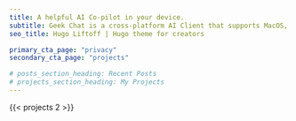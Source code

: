 ```yaml
---
title: A helpful AI Co-pilot in your device.
subtitle: Geek Chat is a cross-platform AI Client that supports MacOS, Windows, iPhone, iPad, Android Phone and Android Tablet.
seo_title: Hugo Liftoff | Hugo theme for creators

primary_cta_page: "privacy"
secondary_cta_page: "projects"

# posts_section_heading: Recent Posts
# projects_section_heading: My Projects
---
```

<!-- {{< recent-posts 5 >}} -->
{{< projects 2 >}}
